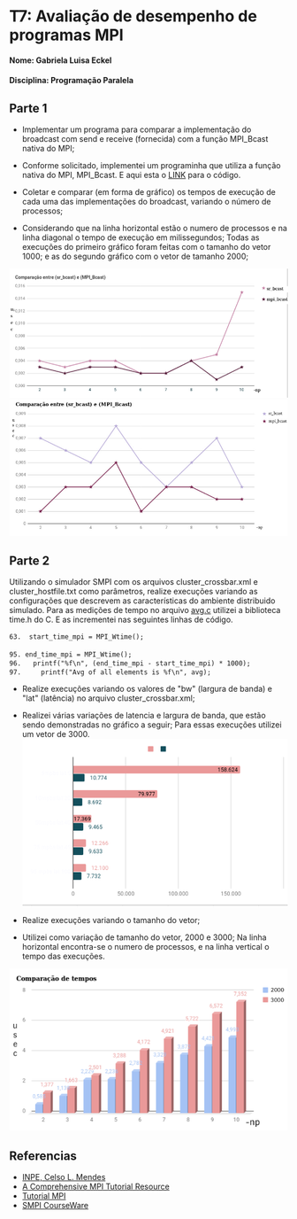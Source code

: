 # T7: Avaliação de desempenho de programas MPI

#### Nome: Gabriela Luisa Eckel
#### Disciplina: Programação Paralela

## Parte 1

+ Implementar um programa para comparar a implementação do broadcast com send e receive (fornecida) com a função MPI_Bcast nativa do MPI;
+ Conforme solicitado, implementei um programinha que utiliza a função nativa do MPI, MPI_Bcast. E aqui esta o [LINK](teste.c) para o código. 

+ Coletar e comparar (em forma de gráfico) os tempos de execução de cada uma das implementações do broadcast, variando o número de processos;
+  Considerando que na linha horizontal estão o numero de processos e na linha diagonal o tempo de execução em milissegundos; Todas as execuções do primeiro gráfico foram feitas com o tamanho do vetor 1000; e as do segundo gráfico com o vetor de tamanho 2000;

<img src = comparativo1000.png>
<img src = comparativo2000.png>


## Parte 2 

Utilizando o simulador SMPI com os arquivos cluster_crossbar.xml e cluster_hostfile.txt como parâmetros, realize execuções variando as configurações que descrevem as características do ambiente distribuido simulado. 
Para as medições de tempo no arquivo [avg.c](avg.c) utilizei a biblioteca time.h do C. E as incrementei nas seguintes linhas de código.

```
63.  start_time_mpi = MPI_Wtime();

95. end_time_mpi = MPI_Wtime();
96.   printf("%f\n", (end_time_mpi - start_time_mpi) * 1000);
97.     printf("Avg of all elements is %f\n", avg);
```
 
+ Realize execuções variando os valores de "bw" (largura de banda) e "lat" (latência) no arquivo cluster_crossbar.xml;
+ Realizei várias variações de latencia e largura de banda, que estão sendo demonstradas no gráfico a seguir; Para essas execuções utilizei um vetor de 3000.
  <img src = comparativobw.png>

+ Realize execuções variando o tamanho do vetor;
+  Utilizei como variação de tamanho do vetor, 2000 e 3000; Na linha horizontal encontra-se o numero de  processos, e na linha vertical o tempo das execuções.

  <img src = comparativovetores.png>


## Referencias 
 
- [INPE, Celso L. Mendes](http://www.lac.inpe.br/~celso/cap315/aula27/tsld006.htm)
- [A Comprehensive MPI Tutorial Resource](http://mpitutorial.com/)  
- [Tutorial MPI](https://computing.llnl.gov/tutorials/mpi/)  
- [SMPI CourseWare](https://simgrid.github.io/SMPI_CourseWare/)
